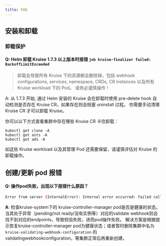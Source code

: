 ```yaml
---
title: FAQ
---
```


## 安装和卸载

### 卸载保护

#### Q: Helm 卸载 Kruise 1.7.3 以上版本时报错 `job kruise-finalizer failed: BackoffLimitExceeded`
> 卸载会导致所有 Kruise 下的资源都会删除掉，包括 webhook configurations, services, namespace, CRDs, CR instances 以及所有
Kruise workload 下的 Pod。 请务必谨慎操作！

A: 从 1.7.3 开始, 通过 Helm 安装的 Kruise 会在卸载时使用 pre-delete hook 自动检测是否存在 Kruise CR，如果存在则会阻塞
uninstall 过程。 你需要手动清理 Kruise CR 才可以卸载 Kruise。

你可以以下方式查看集群中存在哪些 Kruise CR 卡住卸载：
```shell
kubectl get clone -A
kubectl get asts -A
kubectl get ads -A
```

如这些 Kruise workload 以及其管理 Pod 还需要保留，请谨慎评估对 Kruise 的卸载操作。

## 创建/更新 pod 报错
#### Q: 操作pod失败，出现以下报错什么原因？
```bash
Error from server (InternalError): Internal error occurred: failed calling webhook "vpod.kb.io": failed to call webhook: Post "https://kruise-webhook-service.kruise-system.svc:443/validate-pod?timeout=10s": no endpoints available for service "kruise-webhook-service"
```

**A**: 检查kruise-system下的 kruise-controller-manager pod是否是健康的状态。当其处于异常（pending/not ready/没有实例等）对应的validate webhook则会找不到对应的endpoints，导致校验失败，进而pod操作失败。
解决方案是根据提示恢复kruise-controller-manager pod为健康状态；或者暂时删除集群中名为 `kruise-validating-webhook-configuration` 的validatingwebhookconfiguration，等集群正常后再重新创建。

